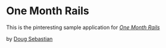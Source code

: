 # One Month Rails

This is the pinteresting sample application for [*One Month Rails*](http://onemonthrails.com)

by [Doug Sebastian](http://wwww.twitter.com/dasebastian)
